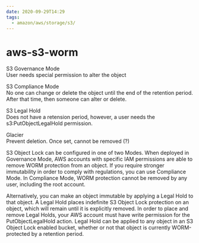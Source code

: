 ```yaml
---
date: 2020-09-29T14:29
tags:
  - amazon/aws/storage/s3/
---
```


# aws-s3-worm


S3 Governance Mode  
User needs special permission to alter the object

S3 Compliance Mode  
No one can change or delete the object until the end of the
retention period. After that time, then someone can alter or delete.


S3 Legal Hold  
Does not have a retension period, however, a user needs the s3:PutObjectLegalHold permission.

Glacier  
Prevent deletion. Once set, cannot be removed (?)


S3 Object Lock can be configured in one of two Modes. When deployed in Governance Mode, AWS accounts with specific IAM permissions are able to remove WORM protection from an object. If you require stronger immutability in order to comply with regulations, you can use Compliance Mode. In Compliance Mode, WORM protection cannot be removed by any user, including the root account.

Alternatively, you can make an object immutable by applying a Legal Hold to that object. A Legal Hold places indefinite S3 Object Lock protection on an object, which will remain until it is explicitly removed. In order to place and remove Legal Holds, your AWS account must have write permission for the PutObjectLegalHold action. Legal Hold can be applied to any object in an S3 Object Lock enabled bucket, whether or not that object is currently WORM-protected by a retention period.